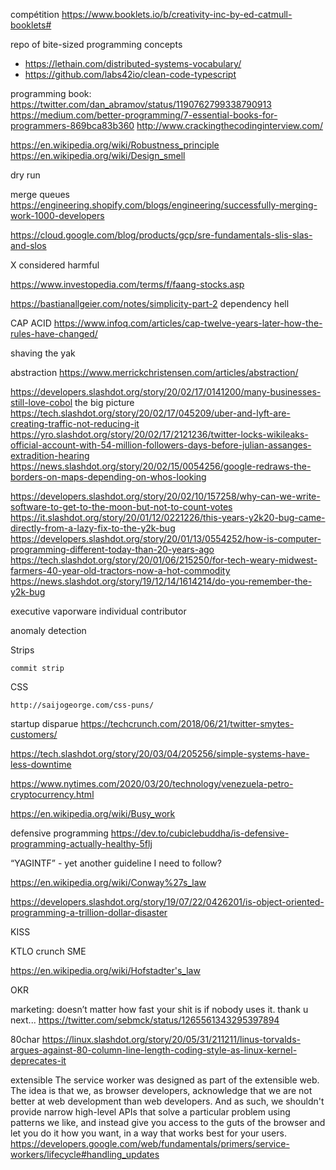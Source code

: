 compétition https://www.booklets.io/b/creativity-inc-by-ed-catmull-booklets#

repo of bite-sized programming concepts
* https://lethain.com/distributed-systems-vocabulary/
* https://github.com/labs42io/clean-code-typescript

programming book:
https://twitter.com/dan_abramov/status/1190762799338790913
https://medium.com/better-programming/7-essential-books-for-programmers-869bca83b360
http://www.crackingthecodinginterview.com/

https://en.wikipedia.org/wiki/Robustness_principle
https://en.wikipedia.org/wiki/Design_smell

dry run

merge queues https://engineering.shopify.com/blogs/engineering/successfully-merging-work-1000-developers

https://cloud.google.com/blog/products/gcp/sre-fundamentals-slis-slas-and-slos

X considered harmful

https://www.investopedia.com/terms/f/faang-stocks.asp


https://bastianallgeier.com/notes/simplicity-part-2
dependency hell

CAP ACID https://www.infoq.com/articles/cap-twelve-years-later-how-the-rules-have-changed/

shaving the yak

abstraction https://www.merrickchristensen.com/articles/abstraction/

https://developers.slashdot.org/story/20/02/17/0141200/many-businesses-still-love-cobol
the big picture https://tech.slashdot.org/story/20/02/17/045209/uber-and-lyft-are-creating-traffic-not-reducing-it
https://yro.slashdot.org/story/20/02/17/2121236/twitter-locks-wikileaks-official-account-with-54-million-followers-days-before-julian-assanges-extradition-hearing
https://news.slashdot.org/story/20/02/15/0054256/google-redraws-the-borders-on-maps-depending-on-whos-looking

https://developers.slashdot.org/story/20/02/10/157258/why-can-we-write-software-to-get-to-the-moon-but-not-to-count-votes
https://it.slashdot.org/story/20/01/12/0221226/this-years-y2k20-bug-came-directly-from-a-lazy-fix-to-the-y2k-bug
https://developers.slashdot.org/story/20/01/13/0554252/how-is-computer-programming-different-today-than-20-years-ago
https://tech.slashdot.org/story/20/01/06/215250/for-tech-weary-midwest-farmers-40-year-old-tractors-now-a-hot-commodity
https://news.slashdot.org/story/19/12/14/1614214/do-you-remember-the-y2k-bug

executive
vaporware
individual contributor

anomaly detection

Strips

    commit strip

CSS

    http://saijogeorge.com/css-puns/

startup disparue https://techcrunch.com/2018/06/21/twitter-smytes-customers/

https://tech.slashdot.org/story/20/03/04/205256/simple-systems-have-less-downtime

https://www.nytimes.com/2020/03/20/technology/venezuela-petro-cryptocurrency.html

https://en.wikipedia.org/wiki/Busy_work

defensive programming https://dev.to/cubiclebuddha/is-defensive-programming-actually-healthy-5flj

“YAGINTF” - yet another guideline I need to follow?

https://en.wikipedia.org/wiki/Conway%27s_law

https://developers.slashdot.org/story/19/07/22/0426201/is-object-oriented-programming-a-trillion-dollar-disaster

KISS

KTLO
crunch
SME

https://en.wikipedia.org/wiki/Hofstadter's_law

OKR

marketing: doesn’t matter how fast your shit is if nobody uses it. thank u next...
https://twitter.com/sebmck/status/1265561343295397894

80char https://linux.slashdot.org/story/20/05/31/211211/linus-torvalds-argues-against-80-column-line-length-coding-style-as-linux-kernel-deprecates-it

extensible
 The service worker was designed as part of the extensible web. The idea is that we, as browser developers, acknowledge that we are not better at web development than web developers. And as such, we shouldn't provide narrow high-level APIs that solve a particular problem using patterns we like, and instead give you access to the guts of the browser and let you do it how you want, in a way that works best for your users.
https://developers.google.com/web/fundamentals/primers/service-workers/lifecycle#handling_updates
